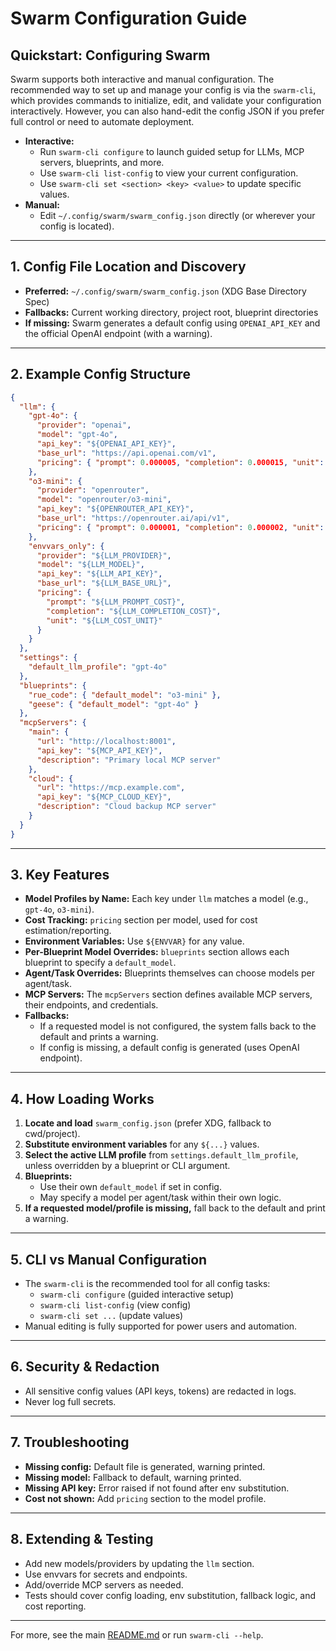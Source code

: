 # Swarm Configuration Guide

## Quickstart: Configuring Swarm

Swarm supports both interactive and manual configuration. The recommended way to set up and manage your config is via the `swarm-cli`, which provides commands to initialize, edit, and validate your configuration interactively. However, you can also hand-edit the config JSON if you prefer full control or need to automate deployment.

- **Interactive:**
  - Run `swarm-cli configure` to launch guided setup for LLMs, MCP servers, blueprints, and more.
  - Use `swarm-cli list-config` to view your current configuration.
  - Use `swarm-cli set <section> <key> <value>` to update specific values.
- **Manual:**
  - Edit `~/.config/swarm/swarm_config.json` directly (or wherever your config is located).

---

## 1. Config File Location and Discovery

- **Preferred:** `~/.config/swarm/swarm_config.json` (XDG Base Directory Spec)
- **Fallbacks:** Current working directory, project root, blueprint directories
- **If missing:** Swarm generates a default config using `OPENAI_API_KEY` and the official OpenAI endpoint (with a warning).

---

## 2. Example Config Structure

```json
{
  "llm": {
    "gpt-4o": {
      "provider": "openai",
      "model": "gpt-4o",
      "api_key": "${OPENAI_API_KEY}",
      "base_url": "https://api.openai.com/v1",
      "pricing": { "prompt": 0.000005, "completion": 0.000015, "unit": "per_token" }
    },
    "o3-mini": {
      "provider": "openrouter",
      "model": "openrouter/o3-mini",
      "api_key": "${OPENROUTER_API_KEY}",
      "base_url": "https://openrouter.ai/api/v1",
      "pricing": { "prompt": 0.000001, "completion": 0.000002, "unit": "per_token" }
    },
    "envvars_only": {
      "provider": "${LLM_PROVIDER}",
      "model": "${LLM_MODEL}",
      "api_key": "${LLM_API_KEY}",
      "base_url": "${LLM_BASE_URL}",
      "pricing": {
        "prompt": "${LLM_PROMPT_COST}",
        "completion": "${LLM_COMPLETION_COST}",
        "unit": "${LLM_COST_UNIT}"
      }
    }
  },
  "settings": {
    "default_llm_profile": "gpt-4o"
  },
  "blueprints": {
    "rue_code": { "default_model": "o3-mini" },
    "geese": { "default_model": "gpt-4o" }
  },
  "mcpServers": {
    "main": {
      "url": "http://localhost:8001",
      "api_key": "${MCP_API_KEY}",
      "description": "Primary local MCP server"
    },
    "cloud": {
      "url": "https://mcp.example.com",
      "api_key": "${MCP_CLOUD_KEY}",
      "description": "Cloud backup MCP server"
    }
  }
}
```

---

## 3. Key Features

- **Model Profiles by Name:** Each key under `llm` matches a model (e.g., `gpt-4o`, `o3-mini`).
- **Cost Tracking:** `pricing` section per model, used for cost estimation/reporting.
- **Environment Variables:** Use `${ENVVAR}` for any value.
- **Per-Blueprint Model Overrides:** `blueprints` section allows each blueprint to specify a `default_model`.
- **Agent/Task Overrides:** Blueprints themselves can choose models per agent/task.
- **MCP Servers:** The `mcpServers` section defines available MCP servers, their endpoints, and credentials.
- **Fallbacks:**
  - If a requested model is not configured, the system falls back to the default and prints a warning.
  - If config is missing, a default config is generated (uses OpenAI endpoint).

---

## 4. How Loading Works

1. **Locate and load** `swarm_config.json` (prefer XDG, fallback to cwd/project).
2. **Substitute environment variables** for any `${...}` values.
3. **Select the active LLM profile** from `settings.default_llm_profile`, unless overridden by a blueprint or CLI argument.
4. **Blueprints:**
    - Use their own `default_model` if set in config.
    - May specify a model per agent/task within their own logic.
5. **If a requested model/profile is missing,** fall back to the default and print a warning.

---

## 5. CLI vs Manual Configuration

- The `swarm-cli` is the recommended tool for all config tasks:
  - `swarm-cli configure` (guided interactive setup)
  - `swarm-cli list-config` (view config)
  - `swarm-cli set ...` (update values)
- Manual editing is fully supported for power users and automation.

---

## 6. Security & Redaction

- All sensitive config values (API keys, tokens) are redacted in logs.
- Never log full secrets.

---

## 7. Troubleshooting

- **Missing config:** Default file is generated, warning printed.
- **Missing model:** Fallback to default, warning printed.
- **Missing API key:** Error raised if not found after env substitution.
- **Cost not shown:** Add `pricing` section to the model profile.

---

## 8. Extending & Testing

- Add new models/providers by updating the `llm` section.
- Use envvars for secrets and endpoints.
- Add/override MCP servers as needed.
- Tests should cover config loading, env substitution, fallback logic, and cost reporting.

---

For more, see the main [README.md](./README.md) or run `swarm-cli --help`.
